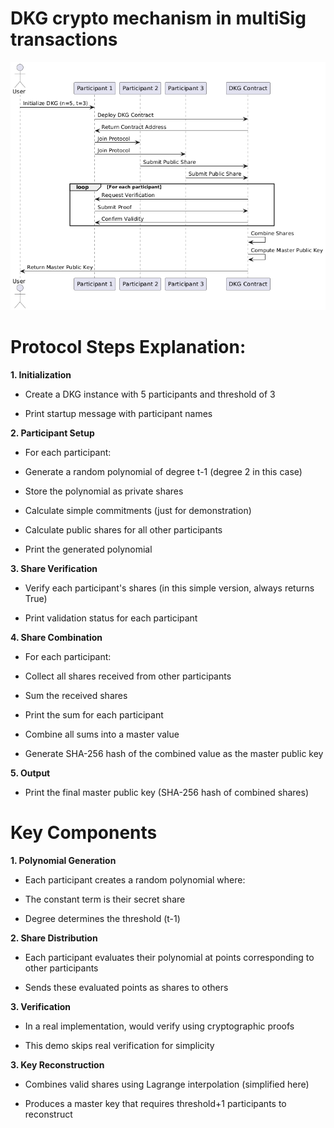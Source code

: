 # DKG crypto mechanism in multiSig transactions 

![alt text](DKG.png "DKG")


# Protocol Steps Explanation:

**1. Initialization**

* Create a DKG instance with 5 participants and threshold of 3

* Print startup message with participant names

**2. Participant Setup**

* For each participant:

* Generate a random polynomial of degree t-1 (degree 2 in this case)

* Store the polynomial as private shares

* Calculate simple commitments (just for demonstration)

* Calculate public shares for all other participants

* Print the generated polynomial

**3. Share Verification**

* Verify each participant's shares (in this simple version, always returns True)

* Print validation status for each participant

**4. Share Combination**

* For each participant:

* Collect all shares received from other participants

* Sum the received shares

* Print the sum for each participant

* Combine all sums into a master value

* Generate SHA-256 hash of the combined value as the master public key

**5. Output**

* Print the final master public key (SHA-256 hash of combined shares)

# Key Components

**1. Polynomial Generation**

* Each participant creates a random polynomial where:

* The constant term is their secret share

* Degree determines the threshold (t-1)

**2. Share Distribution**

* Each participant evaluates their polynomial at points corresponding to other participants

* Sends these evaluated points as shares to others

**3. Verification**

* In a real implementation, would verify using cryptographic proofs

* This demo skips real verification for simplicity

**3. Key Reconstruction**

* Combines valid shares using Lagrange interpolation (simplified here)

* Produces a master key that requires threshold+1 participants to reconstruct
